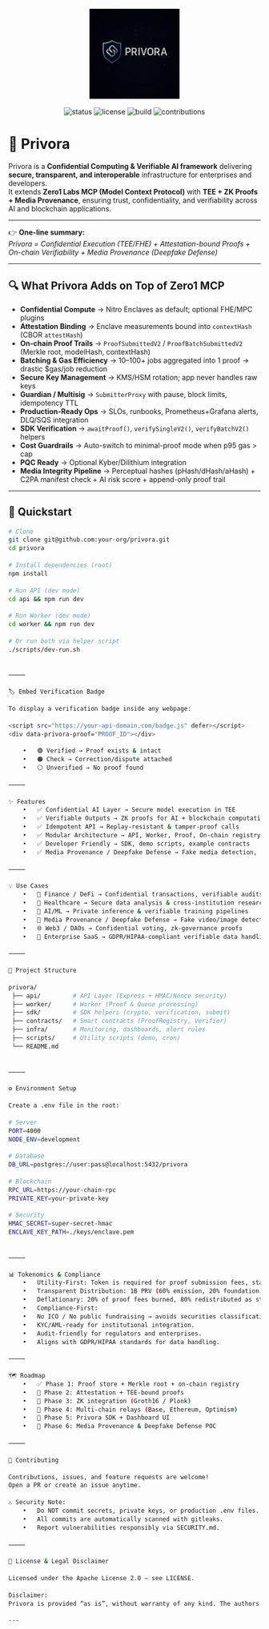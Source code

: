 <p align="center">
  <img src="./logo.png" width="180" alt="Privora Logo">
</p>

<p align="center">
  <img src="https://img.shields.io/badge/status-active-brightgreen?style=for-the-badge" alt="status" />
  <img src="https://img.shields.io/badge/license-Apache%202.0-blue?style=for-the-badge" alt="license" />
  <img src="https://img.shields.io/badge/build-passing-success?style=for-the-badge" alt="build" />
  <img src="https://img.shields.io/badge/contributions-welcome-orange?style=for-the-badge" alt="contributions" />
</p>

# 🔐 Privora

Privora is a **Confidential Computing & Verifiable AI framework** delivering **secure, transparent, and interoperable** infrastructure for enterprises and developers.  
It extends **Zero1 Labs MCP (Model Context Protocol)** with **TEE + ZK Proofs + Media Provenance**, ensuring trust, confidentiality, and verifiability across AI and blockchain applications.

---

👉 **One-line summary:**  
*Privora = Confidential Execution (TEE/FHE) + Attestation-bound Proofs + On-chain Verifiability + Media Provenance (Deepfake Defense)*

---

## 🔍 What Privora Adds on Top of Zero1 MCP

- **Confidential Compute** → Nitro Enclaves as default; optional FHE/MPC plugins  
- **Attestation Binding** → Enclave measurements bound into `contextHash` (CBOR `attestHash`)  
- **On-chain Proof Trails** → `ProofSubmittedV2` / `ProofBatchSubmittedV2` (Merkle root, modelHash, contextHash)  
- **Batching & Gas Efficiency** → 10–100+ jobs aggregated into 1 proof → drastic $gas/job reduction  
- **Secure Key Management** → KMS/HSM rotation; app never handles raw keys  
- **Guardian / Multisig** → `SubmitterProxy` with pause, block limits, idempotency TTL  
- **Production-Ready Ops** → SLOs, runbooks, Prometheus+Grafana alerts, DLQ/SQS integration  
- **SDK Verification** → `awaitProof()`, `verifySingleV2()`, `verifyBatchV2()` helpers  
- **Cost Guardrails** → Auto-switch to minimal-proof mode when p95 gas > cap  
- **PQC Ready** → Optional Kyber/Dilithium integration  
- **Media Integrity Pipeline** → Perceptual hashes (pHash/dHash/aHash) + C2PA manifest check + AI risk score + append-only proof trail  

---

## 🚀 Quickstart

```bash
# Clone
git clone git@github.com:your-org/privora.git
cd privora

# Install dependencies (root)
npm install

# Run API (dev mode)
cd api && npm run dev

# Run Worker (dev mode)
cd worker && npm run dev

# Or run both via helper script
./scripts/dev-run.sh


⸻

🏷️ Embed Verification Badge

To display a verification badge inside any webpage:

<script src="https://your-api-domain.com/badge.js" defer></script>
<div data-privora-proof="PROOF_ID"></div>

	•	🟢 Verified → Proof exists & intact
	•	🟠 Check → Correction/dispute attached
	•	⚪️ Unverified → No proof found

⸻

✨ Features
	•	✅ Confidential AI Layer → Secure model execution in TEE
	•	✅ Verifiable Outputs → ZK proofs for AI + blockchain computations
	•	✅ Idempotent API → Replay-resistant & tamper-proof calls
	•	✅ Modular Architecture → API, Worker, Proof, On-chain registry
	•	✅ Developer Friendly → SDK, demo scripts, example contracts
	•	✅ Media Provenance / Deepfake Defense → Fake media detection, C2PA check, risk scoring

⸻

💡 Use Cases
	•	🏦 Finance / DeFi → Confidential transactions, verifiable audits
	•	🏥 Healthcare → Secure data analysis & cross-institution research
	•	🤖 AI/ML → Private inference & verifiable training pipelines
	•	🎥 Media Provenance / Deepfake Defense → Fake video/image detection, C2PA verification, risk scoring
	•	🌐 Web3 / DAOs → Confidential voting, zk-governance proofs
	•	🏢 Enterprise SaaS → GDPR/HIPAA-compliant verifiable data handling

⸻

📂 Project Structure

privora/
 ├── api/         # API Layer (Express + HMAC/Nonce security)
 ├── worker/      # Worker (Proof & Queue processing)
 ├── sdk/         # SDK helpers (crypto, verification, submit)
 ├── contracts/   # Smart contracts (ProofRegistry, Verifier)
 ├── infra/       # Monitoring, dashboards, alert rules
 ├── scripts/     # Utility scripts (demo, cron)
 └── README.md


⸻

⚙️ Environment Setup

Create a .env file in the root:

# Server
PORT=4000
NODE_ENV=development

# Database
DB_URL=postgres://user:pass@localhost:5432/privora

# Blockchain
RPC_URL=https://your-chain-rpc
PRIVATE_KEY=your-private-key

# Security
HMAC_SECRET=super-secret-hmac
ENCLAVE_KEY_PATH=./keys/enclave.pem


⸻

📊 Tokenomics & Compliance
	•	Utility-First: Token is required for proof submission fees, staking, SLA tiers, and governance.
	•	Transparent Distribution: 1B PRV (60% emission, 20% foundation, 10% partners, 10% community).
	•	Deflationary: 20% of proof fees burned, 80% redistributed as staking rewards.
	•	Compliance-First:
	•	No ICO / No public fundraising → avoids securities classification risk.
	•	KYC/AML-ready for institutional integration.
	•	Audit-friendly for regulators and enterprises.
	•	Aligns with GDPR/HIPAA standards for data handling.

⸻

🗺️ Roadmap
	•	✅ Phase 1: Proof store + Merkle root + on-chain registry
	•	🚧 Phase 2: Attestation + TEE-bound proofs
	•	🚧 Phase 3: ZK integration (Groth16 / Plonk)
	•	🚧 Phase 4: Multi-chain relays (Base, Ethereum, Optimism)
	•	🚧 Phase 5: Privora SDK + Dashboard UI
	•	🚧 Phase 6: Media Provenance & Deepfake Defense POC

⸻

🤝 Contributing

Contributions, issues, and feature requests are welcome!
Open a PR or create an issue anytime.

⚠️ Security Note:
	•	Do NOT commit secrets, private keys, or production .env files.
	•	All commits are automatically scanned with gitleaks.
	•	Report vulnerabilities responsibly via SECURITY.md.

⸻

📜 License & Legal Disclaimer

Licensed under the Apache License 2.0 – see LICENSE.

Disclaimer:
Privora is provided “as is”, without warranty of any kind. The authors and contributors are not responsible for any damages, compliance breaches, or misuse of the software. Users are responsible for ensuring legal/regulatory compliance in their own jurisdictions.

---
